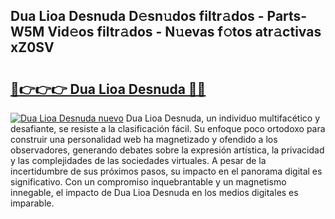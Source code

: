 ## Dua Lioa Desnuda D𝚎sn𝚞dos filtr𝚊dos - Parts-W5M Vid𝚎os filtr𝚊dos - N𝚞evas f𝚘tos atr𝚊ctivas xZ0SV

# <h2><a href="http://mb99zw4.tromn.icu/?c=Dua+Lioa+Desnuda">🔗👉👉👉 Dua Lioa Desnuda 🔗🔗</a></h2>

[![Dua Lioa Desnuda nuevo](https://i.imgur.com/pEAQMta.gif)](http://mb99zw4.tromn.icu/?c=Dua+Lioa+Desnuda)
Dua Lioa Desnuda, un individuo multifacético y desafiante, se resiste a la clasificación fácil. Su enfoque poco ortodoxo para construir una personalidad web ha magnetizado y ofendido a los observadores, generando debates sobre la expresión artística, la privacidad y las complejidades de las sociedades virtuales. A pesar de la incertidumbre de sus próximos pasos, su impacto en el panorama digital es significativo. Con un compromiso inquebrantable y un magnetismo innegable, el impacto de Dua Lioa Desnuda en los medios digitales es imparable.
